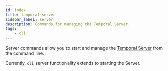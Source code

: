 ```yaml
---
id: index
title: temporal server
sidebar_label: server
description: Commands for managing the Temporal Server.
tags:
	- cli
---
```


Server commands allow you to start and manage the [Temporal Server](/concepts/what-is-a-temporal-server) from the command line.

Currently, `cli` server functionality extends to starting the Server.
